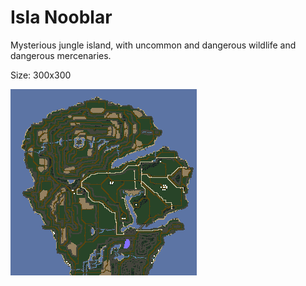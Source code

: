 Isla Nooblar
============

Mysterious jungle island, with uncommon and dangerous wildlife and dangerous
mercenaries.

Size: 300x300

![Map thumbnail](/openra/src/maps/ra/nooblar/map.png?raw=true "Isla Nooblar")
